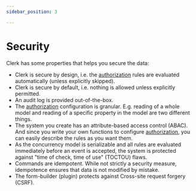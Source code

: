 ```yaml
---
sidebar_position: 3

---
```

# Security

Clerk has some properties that helps you secure the data:

* Clerk is secure by design, i.e. the [authorization](/docs/building-config/authorization) rules are evaluated 
automatically (unless explicitly skipped).
* Clerk is secure by default, i.e. nothing is allowed unless explicitly permitted.
* An audit log is provided out-of-the-box.
* The [authorization](/docs/building-config/authorization) configuration is granular. E.g. reading of a whole model 
and reading of a specific property in the model are two different things.
* The system you create has an attribute-based access control (ABAC). And since you write your own functions to configure 
[authorization](/docs/building-config/authorization), you can easily describe the rules as you want them. 
* As the concurrency model is serializable and all rules are evaluated immediately before an event is accepted, the
  system is protected against "time of check, time of use" (TOCTOU) flaws.
* Commands are idempotent. While not strictly a security measure, idempotence ensures that data is not modified by 
mistake.
* The form-builder (plugin) protects against Cross-site request forgery (CSRF).
